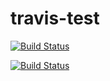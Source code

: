 # travis-test

[![Build Status](https://travis-ci.org/tethal/travis-test.svg?branch=master)](https://travis-ci.org/tethal/travis-test)

[![Build Status](https://hq.qoretechnologies.com/jenkins/buildStatus/icon?job=ghtest)](https://hq.qoretechnologies.com/jenkins/job/ghtest/)

